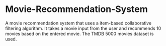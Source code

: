 # Movie-Recommendation-System

A movie recommendation system that uses a item-based collaborative filtering algorithm. It takes a movie input from the user and recommends 10 movies based on the entered movie. 
The TMDB 5000 movies dataset is used.
